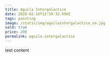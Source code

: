```yaml
---
title: Aguila Intergalactico
date: 2020-02-16T12:59:32.596Z
tags: painting
image: /static/img/aguilaintergalactico_sm.jpg
sold: true
price: 240
permalink: aguila-intergalactico
---
```


test content